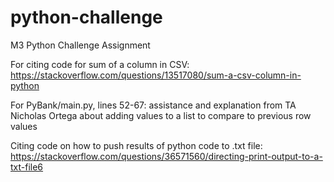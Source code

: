 # python-challenge
M3 Python Challenge Assignment

For citing code for sum of a column in CSV: https://stackoverflow.com/questions/13517080/sum-a-csv-column-in-python

For PyBank/main.py, lines 52-67: assistance and explanation from TA Nicholas Ortega about adding values to a list to compare to previous row values

Citing code on how to push results of python code to .txt file: https://stackoverflow.com/questions/36571560/directing-print-output-to-a-txt-file6
